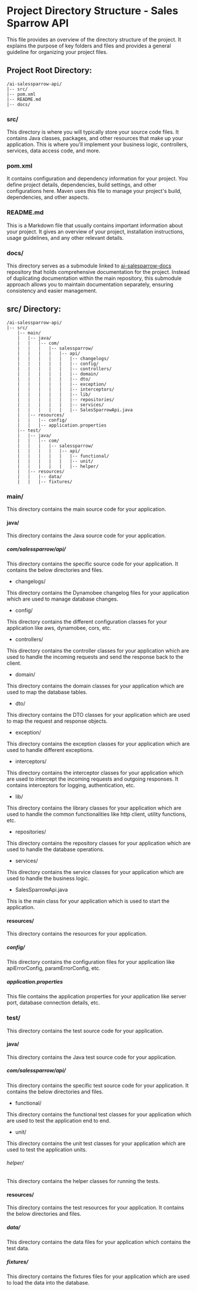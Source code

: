 # Project Directory Structure - Sales Sparrow API

This file provides an overview of the directory structure of the project. It explains the purpose of key folders and files and provides a general guideline for organizing your project files.

## Project Root Directory:

```
/ai-salessparrow-api/
|-- src/
|-- pom.xml
|-- README.md
|-- docs/
```

### src/

This directory is where you will typically store your source code files. It contains Java classes, packages, and other resources that make up your application. This is where you'll implement your business logic, controllers, services, data access code, and more.

### pom.xml

It contains configuration and dependency information for your project. You define project details, dependencies, build settings, and other configurations here. Maven uses this file to manage your project's build, dependencies, and other aspects.

### README.md

This is a Markdown file that usually contains important information about your project. It gives an overview of your project, installation instructions, usage guidelines, and any other relevant details.


### docs/

This directory serves as a submodule linked to [ai-salesparrow-docs](https://github.com/TrueSparrowSystems/AI-SalesSparrow-docs) repository that holds comprehensive documentation for the project. Instead of duplicating documentation within the main repository, this submodule approach allows you to maintain documentation separately, ensuring consistency and easier management.

## src/ Directory:

```
/ai-salessparrow-api/
|-- src/
    |-- main/
    |   |-- java/
    |   |   |-- com/
    |   |   |   |-- salessparrow/
    |   |   |   |   |-- api/
    |   |   |   |   |   |-- changelogs/
    |   |   |   |   |   |-- config/
    |   |   |   |   |   |-- controllers/
    |   |   |   |   |   |-- domain/
    |   |   |   |   |   |-- dto/
    |   |   |   |   |   |-- exception/
    |   |   |   |   |   |-- interceptors/
    |   |   |   |   |   |-- lib/
    |   |   |   |   |   |-- repositories/
    |   |   |   |   |   |-- services/
    |   |   |   |   |   |-- SalesSparrowApi.java
    |   |-- resources/
    |   |   |-- config/ 
    |   |   |-- application.properties
    |-- test/
    |   |-- java/
    |   |   |-- com/
    |   |   |   |-- salessparrow/
    |   |   |   |   |-- api/
    |   |   |   |   |   |-- functional/
    |   |   |   |   |   |-- unit/
    |   |   |   |   |   |-- helper/
    |   |-- resources/
    |   |   |-- data/
    |   |   |-- fixtures/
```

### main/

This directory contains the main source code for your application. 

#### java/

This directory contains the Java source code for your application.

##### com/salessparrow/api/

This directory contains the specific source code for your application. It contains the below directories and files.

- changelogs/

This directory contains the Dynamobee changelog files for your application which are used to manage database changes.

- config/

This directory contains the different configuration classes for your application like aws, dynamobee, cors, etc. 

- controllers/

This directory contains the controller classes for your application which are used to handle the incoming requests and send the response back to the client.

- domain/

This directory contains the domain classes for your application which are used to map the database tables.

- dto/

This directory contains the DTO classes for your application which are used to map the request and response objects.

- exception/

This directory contains the exception classes for your application which are used to handle different exceptions.

- interceptors/

This directory contains the interceptor classes for your application which are used to intercept the incoming requests and outgoing responses. It contains interceptors for logging, authentication, etc.

- lib/

This directory contains the library classes for your application which are used to handle the common functionalities like http client, utility functions, etc.

- repositories/

This directory contains the repository classes for your application which are used to handle the database operations.

- services/

This directory contains the service classes for your application which are used to handle the business logic.

- SalesSparrowApi.java

This is the main class for your application which is  used to start the application.

#### resources/

This directory contains the resources for your application.

##### config/

This directory contains the configuration files for your application like apiErrorConfig, paramErrorConfig, etc.

##### application.properties

This file contains the application properties for your application like server port, database connection details, etc.

### test/

This directory contains the test source code for your application.

#### java/

This directory contains the Java test source code for your application.

##### com/salessparrow/api/

This directory contains the specific test source code for your application. It contains the below directories and files.


- functional/

This directory contains the functional test classes for your application which are used to test the application end to end.

- unit/

This directory contains the unit test classes for your application which are used to test the application units.

###### helper/

This directory contains the helper classes for running the tests.

#### resources/

This directory contains the test resources for your application. It contains the below directories and files.

##### data/

This directory contains the data files for your application which contains the test data.

##### fixtures/

This directory contains the fixtures files for your application which are used to load the data into the database.

